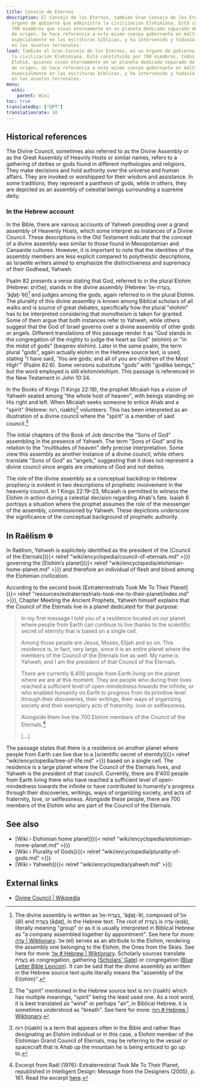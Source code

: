 ```yaml
---
title: Consejo de Eternos
description: El Consejo de los Eternos, también Gran Consejo de los Eternos, es un
  órgano de gobierno que administra la civilización Elohimiana. Está constituido por
  700 miembros que viven eternamente en un planeta dedicado separado de su planeta
  de origen. Se hace referencia a este mismo cuerpo gobernante en múltiples religiones,
  especialmente en las escrituras bíblicas, y ha intervenido y todavía está interviniendo
  en los asuntos terrenales.
lead: También el Gran Consejo de los Eternos, es un órgano de gobierno que administra
  la civilización Elohimiana. Está constituido por 700 miembros, todos individuos
  Elohim, quienes viven eternamente en un planeta dedicado separado de su planeta
  de origen. Se hace referencia a este mismo cuerpo gobernante en múltiples religiones,
  especialmente en las escrituras bíblicas, y ha intervenido y todavía está interviniendo
  en los asuntos terrenales.
menu:
  wiki:
    parent: Wiki
toc: true
translatedby: ["GPT"]
translationrate: 10
---
```


## Historical references

The Divine Council, sometimes also referred to as the Divine Assembly or as the Great Assembly of Heavnly Hosts or similar names, refers to a gathering of deities or gods found in different mythologies and religions. They make decisions and hold authority over the universe and human affairs. They are invoked or worshipped for their wisdom and assistance. In some traditions, they represent a pantheon of gods, while in others, they are depicted as an assembly of celestial beings surrounding a supreme deity.

### In the Hebrew account

In the Bible, there are various accounts of Yahweh presiding over a grand assembly of Heavenly Hosts, which some interpret as instances of a Divine Council. These descriptions in the Old Testament indicate that the concept of a divine assembly was similar to those found in Mesopotamian and Canaanite cultures. However, it is important to note that the identities of the assembly members are less explicit compared to polytheistic descriptions, as Israelite writers aimed to emphasize the distinctiveness and supremacy of their Godhead, Yahweh.

Psalm 82 presents a verse stating that God, referred to in the plural Elohim (Hebrew: אֱלֹהִ֔ים), stands in the divine assembly (Hebrew: בַּעֲדַת-אֵל, ‘ăḏaṯ-’êl)[^group] and judges among the gods, again referred to in the plural Elohim. The plurality of this divine assemlby is known among Biblical scholars of all walks and is source of great debates, specifically how the plural "elohim" has to be interpreted considering that monotheism is taken for granted. Some of them argue that both instances refer to Yahweh, while others suggest that the God of Israel governs over a divine assembly of other gods or angels. Different translations of this passage render it as "God stands in the congregation of the mighty to judge the heart as God" (elohim) or "in the midst of gods" (beqerev elohim). Later in the same psalm, the term plural "gods", again actually elohim in the Hebrew source text, is used, stating "I have said, 'You are gods; and all of you are children of the Most High'" (Psalm 82:6). Some versions substitute "gods" with "godlike beings," but the word employed is still elohim/elohiym. This passage is referenced in the New Testament in John 10:34.

In the Books of Kings (1 Kings 22:19), the prophet Micaiah has a vision of Yahweh seated among "the whole host of heaven", with beings standing on His right and left. When Micaiah seeks someone to entice Ahab and a "spirit" (Hebrew: רוּחַ, rúakh)[^wind] volunteers. This has been interpreted as an illustration of a divine council where the "spirit" is a member of said council.[^vessel]

The initial chapters of the Book of Job describe the "Sons of God" assembling in the presence of Yahweh. The term "Sons of God" and its relation to the "multitudes of heaven" defy precise interpretation. Some view this assembly as another instance of a divine council, while others translate "Sons of God" as "angels," suggesting that it does not represent a divine council since angels are creations of God and not deities.

The role of the divine assembly as a conceptual backdrop in Hebrew prophecy is evident in two descriptions of prophetic involvement in the heavenly council. In 1 Kings 22:19–23, Micaiah is permitted to witness the Elohim in action during a celestial decision regarding Ahab's fate. Isaiah 6 portrays a situation where the prophet assumes the role of the messenger of the assembly, commissioned by Yahweh. These depictions underscore the significance of the conceptual background of prophetic authority.

[^group]: The divine assembly is written as בַּעֲדַת-אֵל, ‘ăḏaṯ-’êl, composed of אֵל (êl) and בַּעֲדַת (ăḏaṯ), in the Hebrew text. The root of בַּעֲדַת is עֵדָה (edá), literally meaning "group" or as it is usually interpreted in Biblical Hebrew as "a company assembled together by appointment". See here for more: [עדה | Wiktionary](https://en.wiktionary.org/wiki/%D7%A2%D7%93%D7%94). אל (el) serves as an attribute to the Elohim, rendering the assembly one belonging to the Elohim, the Ones from the Skies. See here for more: [אל # Hebrew | Wiktionary](https://en.wiktionary.org/wiki/%D7%90%D7%9C#Hebrew). Scholarly sources translate בַּעֲדַת as congregation, gathering ([Scholars' Gate](https://scholarsgateway.com/parse/%D7%91%D6%BC%D6%B7%D7%A2%D6%B2%D7%93%D6%B7%D7%AA)) or congregation ([Blue Letter Bible Lexicon](https://www.blueletterbible.org/lexicon/h5712/wlc/wlc/0-1/)). It can be said that the divine assembly as written in the Hebrew source text quite literally means the "assembly of the El(ohim)".

[^wind]: The "spirit" mentioned in the Hebrew source text is רוּחַ (rúakh) which has multiple meanings, "spirit" being the least used one. As a root word, it is best translated as "wind" or perhaps "air", in Biblical Hebrew, it is sometimes understood as "breath". See here for more: [רוח # Hebrew | Wiktionary](https://en.wiktionary.org/wiki/%D7%A8%D7%95%D7%97#Hebrew).

[^vessel]: רוּחַ (rúakh) is a term that appears often in the Bible and rather than designating an Elohim individual or in this case, a Elohim member of the Elohimian Grand Council of Eternals, may be referring to the vessel or spacecraft that is Ahab up the mountain he is being enticed to go up to.

## In Raëlism 🔯

In Raëlism, Yahweh is explicitely identified as the president of the [Council of the Eternals]({{< relref "wiki/encyclopedia/council-of-eternals.md" >}}) governing the [Elohim’s planet]({{< relref "wiki/encyclopedia/elohimian-home-planet.md" >}}) and therefore an individual of flesh and blood among the Elohimian civilization.

According to the second book [Extraterrestrials Took Me To Their Planet]({{< relref "resources/extraterrestrials-took-me-to-their-planet/index.md" >}}), Chapter Meeting the Ancient Prophets, Yahweh himself explains that the Council of the Eternals live in a planet dedicated for that purpose:

> In my first message I told you of a residence located on our planet where people from Earth can continue to live thanks to the scientific secret of eternity that is based on a single cell.
>
> Among those people are Jesus, Moses, Elijah and so on. This residence is, in fact, very large, since it is an entire planet where the members of the Council of the Eternals live as well. My name is Yahweh, and I am the president of that Council of the Eternals.
>
> There are currently 8,400 people from Earth living on the planet where we are at this moment. They are people who during their lives reached a sufficient level of open-mindedness towards the infinite, or who enabled humanity on Earth to progress from its primitive level through their discoveries, their writings, their ways of organizing society and their exemplary acts of fraternity, love or selflessness.
>
> Alongside them live the 700 Elohim members of the Council of the Eternals.[^message]
>
> [...]

The passage states that there is a residence on another planet where people from Earth can live due to a [scientific secret of eternity]({{< relref "wiki/encyclopedia/tree-of-life.md" >}}) based on a single cell. The residence is a large planet where the Council of the Eternals lives, and Yahweh is the president of that council. Currently, there are 8'400 people from Earth living there who have reached a sufficient level of open-mindedness towards the infinite or have contributed to humanity's progress through their discoveries, writings, ways of organizing society, and acts of fraternity, love, or selflessness. Alongside these people, there are 700 members of the Elohim who are part of the Council of the Eternals.

[^message]: Excerpt from Raël (1976): Extraterrestrial Took Me To Their Planet, republished in Intelligent Design: Message from the Designers (2005), p. 161. Read the excerpt [here](https://wheelofheaven.github.io/rael-two-extraterrestrials-took-me-to-their-planet/2_the_second_encounter.html#meeting-the-ancient-prophets).

## See also

- [Wiki › Elohimian home planet]({{< relref "wiki/encyclopedia/elohimian-home-planet.md" >}})
- [Wiki › Plurality of Gods]({{< relref "wiki/encyclopedia/plurality-of-gods.md" >}})
- [Wiki › Yahweh]({{< relref "wiki/encyclopedia/yahweh.md" >}})

## External links

- [Divine Council | Wikipedia](https://en.wikipedia.org/wiki/Divine_Council)
